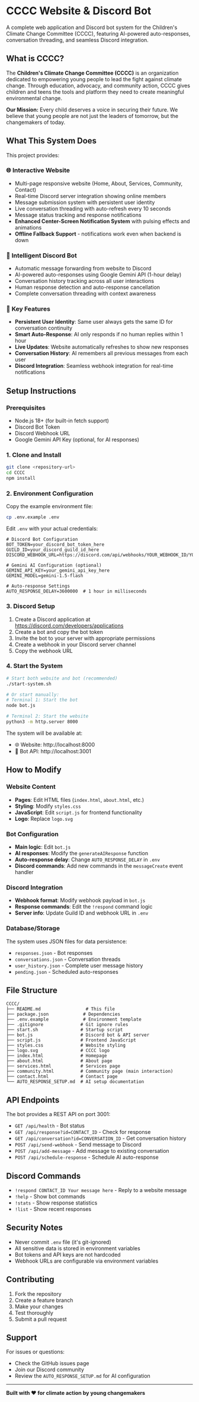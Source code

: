 # CCCC Website & Discord Bot

A complete web application and Discord bot system for the Children's Climate Change Committee (CCCC), featuring AI-powered auto-responses, conversation threading, and seamless Discord integration.

## What is CCCC?

The **Children's Climate Change Committee (CCCC)** is an organization dedicated to empowering young people to lead the fight against climate change. Through education, advocacy, and community action, CCCC gives children and teens the tools and platform they need to create meaningful environmental change.

**Our Mission:** Every child deserves a voice in securing their future. We believe that young people are not just the leaders of tomorrow, but the changemakers of today.

## What This System Does

This project provides:

### 🌐 **Interactive Website**
- Multi-page responsive website (Home, About, Services, Community, Contact)
- Real-time Discord server integration showing online members
- Message submission system with persistent user identity
- Live conversation threading with auto-refresh every 10 seconds
- Message status tracking and response notifications
- **Enhanced Center-Screen Notification System** with pulsing effects and animations
- **Offline Fallback Support** - notifications work even when backend is down

### 🤖 **Intelligent Discord Bot**
- Automatic message forwarding from website to Discord
- AI-powered auto-responses using Google Gemini API (1-hour delay)
- Conversation history tracking across all user interactions
- Human response detection and auto-response cancellation
- Complete conversation threading with context awareness

### 🔧 **Key Features**
- **Persistent User Identity**: Same user always gets the same ID for conversation continuity
- **Smart Auto-Response**: AI only responds if no human replies within 1 hour
- **Live Updates**: Website automatically refreshes to show new responses
- **Conversation History**: AI remembers all previous messages from each user
- **Discord Integration**: Seamless webhook integration for real-time notifications

## Setup Instructions

### Prerequisites
- Node.js 18+ (for built-in fetch support)
- Discord Bot Token
- Discord Webhook URL
- Google Gemini API Key (optional, for AI responses)

### 1. Clone and Install
```bash
git clone <repository-url>
cd CCCC
npm install
```

### 2. Environment Configuration
Copy the example environment file:
```bash
cp .env.example .env
```

Edit `.env` with your actual credentials:
```env
# Discord Bot Configuration
BOT_TOKEN=your_discord_bot_token_here
GUILD_ID=your_discord_guild_id_here
DISCORD_WEBHOOK_URL=https://discord.com/api/webhooks/YOUR_WEBHOOK_ID/YOUR_WEBHOOK_TOKEN

# Gemini AI Configuration (optional)
GEMINI_API_KEY=your_gemini_api_key_here
GEMINI_MODEL=gemini-1.5-flash

# Auto-response Settings
AUTO_RESPONSE_DELAY=3600000  # 1 hour in milliseconds
```

### 3. Discord Setup
1. Create a Discord application at https://discord.com/developers/applications
2. Create a bot and copy the bot token
3. Invite the bot to your server with appropriate permissions
4. Create a webhook in your Discord server channel
5. Copy the webhook URL

### 4. Start the System
```bash
# Start both website and bot (recommended)
./start-system.sh

# Or start manually:
# Terminal 1: Start the bot
node bot.js

# Terminal 2: Start the website
python3 -m http.server 8000
```

The system will be available at:
- 🌐 Website: http://localhost:8000
- 🤖 Bot API: http://localhost:3001

## How to Modify

### Website Content
- **Pages**: Edit HTML files (`index.html`, `about.html`, etc.)
- **Styling**: Modify `styles.css`
- **JavaScript**: Edit `script.js` for frontend functionality
- **Logo**: Replace `logo.svg`

### Bot Configuration
- **Main logic**: Edit `bot.js`
- **AI responses**: Modify the `generateAIResponse` function
- **Auto-response delay**: Change `AUTO_RESPONSE_DELAY` in `.env`
- **Discord commands**: Add new commands in the `messageCreate` event handler

### Discord Integration
- **Webhook format**: Modify webhook payload in `bot.js`
- **Response commands**: Edit the `!respond` command logic
- **Server info**: Update Guild ID and webhook URL in `.env`

### Database/Storage
The system uses JSON files for data persistence:
- `responses.json` - Bot responses
- `conversations.json` - Conversation threads
- `user_history.json` - Complete user message history
- `pending.json` - Scheduled auto-responses

## File Structure
```
CCCC/
├── README.md                 # This file
├── package.json             # Dependencies
├── .env.example             # Environment template
├── .gitignore              # Git ignore rules
├── start.sh                # Startup script
├── bot.js                  # Discord bot & API server
├── script.js               # Frontend JavaScript
├── styles.css              # Website styling
├── logo.svg                # CCCC logo
├── index.html              # Homepage
├── about.html              # About page
├── services.html           # Services page
├── community.html          # Community page (main interaction)
├── contact.html            # Contact page
└── AUTO_RESPONSE_SETUP.md  # AI setup documentation
```

## API Endpoints

The bot provides a REST API on port 3001:
- `GET /api/health` - Bot status
- `GET /api/response?id=CONTACT_ID` - Check for response
- `GET /api/conversation?id=CONVERSATION_ID` - Get conversation history
- `POST /api/send-webhook` - Send message to Discord
- `POST /api/add-message` - Add message to existing conversation
- `POST /api/schedule-response` - Schedule AI auto-response

## Discord Commands

- `!respond CONTACT_ID Your message here` - Reply to a website message
- `!help` - Show bot commands
- `!stats` - Show response statistics
- `!list` - Show recent responses

## Security Notes

- Never commit `.env` file (it's git-ignored)
- All sensitive data is stored in environment variables
- Bot tokens and API keys are not hardcoded
- Webhook URLs are configurable via environment variables

## Contributing

1. Fork the repository
2. Create a feature branch
3. Make your changes
4. Test thoroughly
5. Submit a pull request

## Support

For issues or questions:
- Check the GitHub issues page
- Join our Discord community
- Review the `AUTO_RESPONSE_SETUP.md` for AI configuration

---

**Built with ❤️ for climate action by young changemakers**
